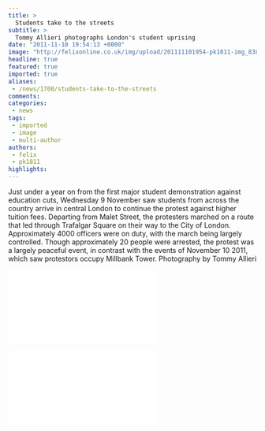 ```yaml
---
title: >
  Students take to the streets
subtitle: >
  Tommy Allieri photographs London's student uprising
date: "2011-11-10 19:54:13 +0000"
image: "http://felixonline.co.uk/img/upload/201111101954-pk1811-img_8381.jpg"
headline: true
featured: true
imported: true
aliases:
 - /news/1708/students-take-to-the-streets
comments:
categories:
 - news
tags:
 - imported
 - image
 - multi-author
authors:
 - felix
 - pk1811
highlights:
---
```


Just under a year on from the first major student demonstration against education cuts, Wednesday 9 November saw students from across the country arrive in central London to continue the protest against higher tuition fees. Departing from Malet Street, the protesters marched on a route that led through Trafalgar Square on their way to the City of London. Approximately 4000 officers were on duty, with the march being largely controlled. Though approximately 20 people were arrested, the protest was a largely peaceful event, in contrast with the events of November 10 2011, which saw protestors occupy Millbank Tower. Photography by Tommy Allieri

![IMG_8331.jpg](/inc/timthumb.php?src=/img/upload/201111101953-pk1811-img_8331.jpg&w=460px&zc=1&a=t)

![IMG_8297.jpg](/inc/timthumb.php?src=/img/upload/201111101953-pk1811-img_8297.jpg&w=460px&zc=1&a=t)
